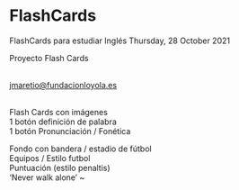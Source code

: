 # FlashCards
FlashCards para estudiar Inglés 
Thursday, 28 October 2021 

Proyecto Flash Cards<br><br>

jmaretio@fundacionloyola.es<br><br>

Flash Cards con imágenes <br>
1 botón definición de palabra <br>
1 botón Pronunciación / Fonética <br>

Fondo con bandera / estadio de fútbol <br>
Equipos / Estilo futbol <br>
Puntuación (estilo penaltis)<br>
‘Never walk alone’ ~<br>
